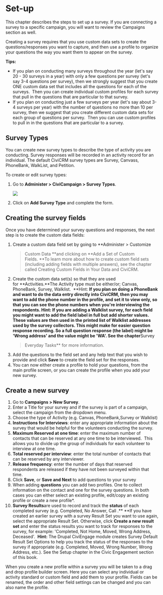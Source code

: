 Set-up
======

This chapter describes the steps to set up a survey. If you are
connecting a survey to a specific campaign, you will want to review the
Campaigns section as well.

Creating a survey requires that you use custom data sets to create the
questions/responses you want to capture, and then use a profile to
organize your questions the way you want them to appear on the survey. 


**Tips:**

-   If you plan on conducting many surveys throughout the year (let's
    say 20 - 30 surveys in a year) with only a few questions per survey
    (let's say 3-4 questions per survey), then we strongly suggest that
    you create ONE custom data set that includes all the questions for
    each of the surveys.  Then you can create individual custom profiles
    for each survey that pull in the questions that are particular to
    that survey.
-   If you plan on conducting just a few surveys per year (let's say
    about 3-4 surveys per year) with the number of questions no more
    than 10 per survey, then we suggest that you create different custom
    data sets for each group of questions per survey.  Then you can use
    custom profiles to pull in in the questions that are particular to a
    survey. 

Survey Types
------------

You can create new survey types to describe the type of activity you are
conducting. Survey responses will be recorded in an activity record for
an individual. The default CiviCRM survey types are Survey, Canvass,
PhoneBank, WalkList, and Petition.

To create or edit survey types: 

1.  Go to **Administer > CiviCampaign > Survey Types**.  

    ![](../_edit/static/survey_config_types.png)

2.  Click on **Add Survey Type** and complete the form.

Creating the survey fields
--------------------------

Once you have determined your survey questions and responses, the next
step is to create the custom data fields:

1.  Create a custom data field set by going to **Administer > Customize
    > Custom Data **and clicking on **Add a Set of Custom Fields. **To
    learn more about how to create custom field sets (including adding
    fields with multiple answers), see the chapter called Creating
    Custom Fields in Your Data and CiviCRM.
2.  Create the custom data set(s) so that they are used
    for **Activities.**The Activity type must be either/or; Canvas,
    PhoneBank, Survey, Walklist.  
    **Hint: **If you plan on doing a PhoneBank and want to do the data
    entry directly into CiviCRM, then you may want to add the phone
    number in the profile, and set it to view only, so that you can see
    the phone numbers when you're interviewing the respondents. 
    **Hint:** If you are adding a Walklist survey, for each field you
    might want to add the field label in full but add shorter values.
    These values are then used in the printed list of Walklist addresses
    used by the survey collectors. This might make for easier question
    response recording. So a full question response (the label) might be
    'Wrong address' and the value might be 'WA'. See the chapter**Survey
    > Everyday Tasks** for more information. 
3.  Add the questions to the field set and any help text that you wish
    to provide and click **Save** to create the field set for the
    responses.
4.  You can now either create a profile to hold your questions, from the
    main profile screen, or you can create the profile when you add your
    new survey. 

Create a new survey
-------------------

1.  Go to **Campaigns > New Survey**.
2.  Enter a Title for your survey and if the survey is part of a
    campaign, select the campaign from the dropdown menu.
3.  Choose the type of Activity (e.g. Canvas, PhoneBank,Survey or
    Walklist)
4.  **Instructions for Interviews**: enter any appropriate information
    about the survey that would be helpful for the volunteers conducting
    the survey.
5.  **Maximum Reserved at one time**: enter the maximum number of
    contacts that can be reserved at any one time to be interviewed. 
    This allows you to divide up the group of individuals for each
    volunteer to interview at one time.
6.  **Total reserved per interview**: enter the total number of contacts
    that can be reserved by any interviewer.
7.  **Release frequency**: enter the number of days that reserved
    respondents are released if they have not been surveyed within that
    time.
8.  Click **Save**, or **Save and Next** to add questions to your survey
9.  When adding **questions** you can add two profiles. One to collect
    information on the contact and one for the survey questions. In both
    cases you can either select an existing profile, edit/copy an
    existing profile or create a new profile*.
10. **Survey Results**are used to record and track the **status** of
    each completed survey (e.g. Completed, No Answer, Call .** **If you
    have created an earlier survey with a survey Result Set you want to
    use again, select the appropriate Result Set. Otherwise,
    click **Create a new result set** and enter the status results you
    want to track for responses to the survey, for example: 'Completed,
    Not Home, Moved, Wrong Address, Deceased'.  
    **Hint:** The Drupal CiviEngage module creates Survey Default Result
    Set Options to help you track the status of the responses to the
    survey if appropriate (e.g. Completed, Moved, Wrong Number, Wrong
    Address, etc.). See the Setup chapter in the Civic Engagement
    section of this book. 

When you create a new profile within a survey you will be taken to a
drag and drop profile builder screen. Here you can select any individual
or activity standard or custom field and add them to your profile.
Fields can be renamed, the order and other field settings can be changed
and you can also name the profile. 


